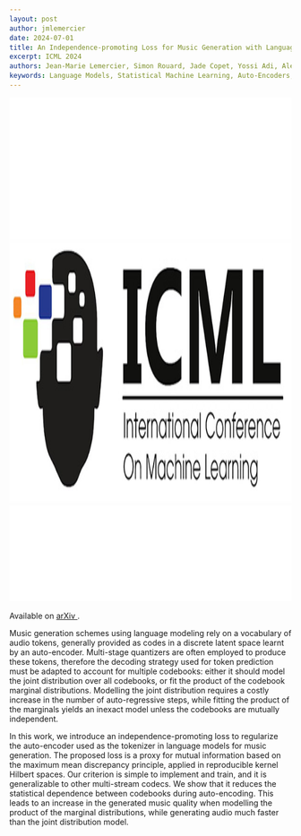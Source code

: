 ```yaml
---
layout: post
author: jmlemercier
date: 2024-07-01
title: An Independence-promoting Loss for Music Generation with Language Models
excerpt: ICML 2024
authors: Jean-Marie Lemercier, Simon Rouard, Jade Copet, Yossi Adi, Alexandre Défossez
keywords: Language Models, Statistical Machine Learning, Auto-Encoders, Music Generation
---
```


<div class="post-image">
<img src="/assets/icml2024/icml.jpg" height="900px">
</div>

<div class="links">
<p>
Available on <a href="https://arxiv.org/abs/2406.02315"> arXiv </a>.
</p>
</div>

<div class="abstract">
<p>
Music generation schemes using language modeling rely on a vocabulary of audio tokens, generally provided as codes in a discrete latent space learnt by an auto-encoder. Multi-stage quantizers are often employed to produce these tokens, therefore the decoding strategy used for token prediction must be adapted to account for multiple codebooks: either it should model the joint distribution over all codebooks, or fit the product of the codebook marginal distributions. Modelling the joint distribution requires a costly increase in the number of auto-regressive steps, while fitting the product of the marginals yields an inexact model unless the codebooks are mutually independent.
</p>
<p>
In this work, we introduce an independence-promoting loss to regularize the auto-encoder used as the tokenizer in language models for music generation. The proposed loss is a proxy for mutual information based on the maximum mean discrepancy principle, applied in reproducible kernel Hilbert spaces. Our criterion is simple to implement and train, and it is generalizable to other multi-stream codecs. We show that it reduces the statistical dependence between codebooks during auto-encoding. This leads to an increase in the generated music quality when modelling the product of the marginal distributions, while generating audio much faster than the joint distribution model. 
</p>
</div>